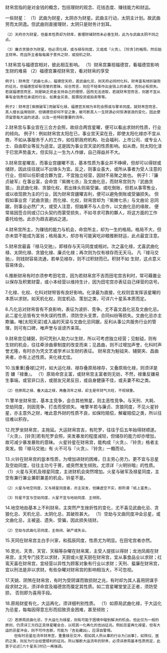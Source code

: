 财帛宫指的是对金钱的概念，包括理财的观念、花钱态度、赚钱能力和财运。

一些财星：
    （1）武曲为财星，太阴亦为财星。武曲主行动，太阴主计划。故武曲劳而太阴逸。但武曲则直接理财，太阴只是财务计划耳。

    （2）天府亦为财星，但基本性质却为财库，善理财储财而未必善生财。此为与武曲太阴不同之点。

    （3）廉贞贪狼亦为财星，但必须化禄，或与禄存同度，又或成『火贪』、[铃贪]的格局，然后始主财帛。而且所主者每每属于意外之财，或投机之财。

1.财帛宫与福德宫相对，彼此相互影响。
    （1）财帛宫兼视福德宫，看福德宫影响生财的难易
    （2）福德宫兼视财帛宫，看对财帛的享受

    例子1：财帛宫『武曲七杀』，福德宫天府，若武曲化忌，则天府必同时化科，财帛富有倾折破败的征兆，但福德宫却有信誉的意昧，综合而言，则应不轻率作出金钱上的承诺，否则必有损失。若就福德宫而言，则是缺乏资金支持自己的理想，因而无法进取，若就财帛宫而言，则甚不宜从事有金钱责任承诺的行业，如黄金买卖、股票投资或拍卖等等。

    例子2：财帛宫[紫微破军]而破军化禄，福德宫天相为羊陀会照或与擎羊同度。就财帛宫而言，其人擅长运用钱财，但镝德宫却何不安之象，敝可断其人一生财源必何惊涛骇浪的变化，因此便须留意每大运的进退，以及一些特别重要的流年。

2.财帛宫与事业宫在三合方会照，故综合两宫星曜，便可以看出求财的性质，行业的倾向。
    例子1：例如财帛宫太阳在已，事业宫天梁在丑，即使太阳化禄亦不宜从商，不如从事服务于人的工作，如任职政府机构、社会福利、上市公司、或专业人士、自由职业等反为适宜。这是因为事业宫天梁的性质影响。如从商，则太阳化渌于巳宫声势虽大，但实际上一生为人作嫁，自己得益并不大。

3.财帛宫星曜吉，而事业宫疆曜不吉，基本性质为事业并不峥嵘，但却可以得财或储财，因此往往就以不出锋头为宜。反之，则事业虽大，或所从事者为受人注意的行业，但却以任职或合夥为宜，不宜独立经营，因财不易聚之故也。
    例子1：『廉贞破军』在事业富，会命宫『紫微七杀』及文曲化忌，而财帛宫则为『武曲贪狼』，且武曲化禄、贪狼化权，若出锋头则易受骗，或吃倒账，但若从事零售业，或以收现款为主的行业，因为财帛宫疆曜吉利，便可以避免倒账或受骗损失。
        但假如事业宫『武曲贪狼』而化禄、化权，财帛宫却为『紫微七杀』与文曲论
    忌同踞，则事业必然广大，或受人注意，但妯果不与人合作，以文曲化忌的缘故，
    便常易因签合同或订口头契约而蒙受损失，不如寻求可靠的夥人，将这方面的工作
    委托给他。此亦为趋吉避凶之道。

4.财帛宫所主，为赚钱的能力与机会，命宫所主，却为一生的格局。格局不大，但亦未尝不能成为富翁；格局虽大，却亦有可能寅吃卯粮推断财运，此点最宜注意。

5.财帛宫最喜『禄马交驰』，即禄存与天马同度或相对。次之喜化禄，尤喜武曲化禄、太阴化禄、贪狼化禄、廉贞化禄；再次则为仅有禄存而无天马。
    凡『禄马交驰』，则钱财容易流通，若单见禄存，则不过积财而已。积财不如
生财，这点意义容易体会。

6.推断财帛有时亦须参考田宅宫，因为若财帛宫不吉而田宅宫吉利时，常可藉置业以保存及积累财雷，或小本经营以维持生计，因为田宅宫亦表征自己绎营的店号。

7.化禄、化权、化科对财帑皆有良好影响。化渌最为直接，化权则宜发挥该星曜的本质以求财。如天机化权，则宜机动、策划之类，可详六十星系本质而定。

8.凡化忌对财帛皆有不良影响，表征为波折、竞争。尤不喜文昌化忌及文曲化忌。此二星化忌皆有文书失误的性质，须防空头支票，合同纠纷等损失。文曲化忌亦主欺骗。唯[太阳天梁]或入庙的天梁与文曲化忌同踞，反利从事公共服务行业的管理，则可有口碑，唯声誉与谣谤齐来耳。

9.财帛宫见辅弼，则可凭别人助力以生财，所以可考虑独立经营；见魁钺，则有
生财的机会，往往牵涉曲章制度的改变而来；见昌曲，则不过增加声誉，化科时声
誉尤隆，有时亦为凭文艺或学术以生财的表征。
    财帛宫为魁钺夹、辅弼夹、昌曲夹者，亦有上述性质。夹化禄尤佳。

10.当重重[叠禄]之时，如大运化禄、禄存叠原局禄存，又叠原局化禄，则须详是否
嫌『禄重』。
    （1）原局命宫主富，或财帛宫主富者则无妨，不然，禄重反嫌易生事端，或官非口舌，或朋友兄弟反目，或自身健康不佳，或夫妻不和之类。

    （2）但原局之禄、叠大运之禄，再叠流年之禄，却主是年财气大旺，不视禄重。

11.擎羊坐财帛宫，基本主竞争，会合其他煞星，则主恶性竞争。与天刑、大耗、空劫同度，则因竞争、打击而受损失。
    唯擎羊若与廉贞、贪狼同度，不见火星铃星，亦主意外之财，唯此意外财的性质不良，如保险赔偿，解雇赔偿之类，所以往往难以积存。

12.陀罗坐财帛宫，主拖延。大运财帛宫吉，有陀罗，往往于后五年始得财顺遂。
    『火贪』、[铃贪]若有陀罗会照，突发暴发的程度减轻，但储存的能力却亦增加，
故可减少暴发暴败的意昧。
    火星铃星在财帛宫，能构成『火贪』、『铃贪』格者主突发。倘『禄马交驰』有
火不可与『火贪』、『铃贪』一概而论。

13.火铃在财帛宫的毖本性质，为增加进财的困难，日主劳心劳力。更不宜与忌星
及空劫同度，往往主功亏于篑，或突然发生倾败。尤须详『火明铃暗』的性质。
    （1）火星与天机及禄星同度，主进财机会突然增加。火星与破军及禄星同度，主空有兼行兼业兼职兼差的机会。铃星不是。

    （2）火星与地空同度，又与禄星同度者，亦主突发，但嫌虚空不实，即所谓『纸上富贵』。

    （3）铃星不宜与空劫同度，火星不宜与地劫同度．主倾败。

14.地空地劫基本上不利财帛，主突然产生挫折性的变化，尤不喜见武曲化忌、贪
狼化总、天机化忌、太阴化总，其破败甚大。
    （1）空劫与文曲同度冲会忌星，或文曲化忌，主被盗、遗失、受骗，因此损失钱财。

    （2）空劫与武曲化忌同度，主倒闭、破产或失业。

15.天同在财帛宫主白手兴家，和孤辰同度，性质尤为明显。在田宅宫者亦然。

16.恩光、天贵、天官、天稿等杂曜在财帛寓，主受人提拔以得财；龙池凤阁在财
帛宫，主凭专门技艺以求财，天厨或火星天厨在财帛宫，宜从事食品业以求财；红
鸾天喜在财帛宫，宜经营以异性为顾客对象有行业以求财；天刑、蜚廉在财帛宫，宜以刑法是非以求财。有些杂曜对财帛宫的影响相当大，不可忽视。

17.天姚、阴煞在财帛宫，有时为受阴谋而致损财之兆，有时却为其人喜用阴谋手
段求财之兆，须详命宫及福德宫而厘定其性质。如二宫星曜堂堂正正者，须防受损，
否则即为喜用手段。

18.原局财星有化，大运再化，须详细判别性质。
    （1）如原局武曲化禄，于大运化为忌星，每每因得意忘形而招致资金困难，甚至倾败；
    
    （2）若原局武曲化忌，于大运化为禄星，则有可能于困境中碰到解决的机会。但此仅为一般的原则，仍须详三方四正具体星曜会合，以视其一化再化的吉凶征兆。例如忌星再化禄星，但有大运的忌星冲会，则不可作吉断，可能为『吉处藏凶』，应深自警惕。
        但有时忌星在流年财帛宫，重重禄忌交冲，假如其人所从事的行业为[凶事]，如殡仪、医药之类，则反为行业经营顺利的征兆。所以推断大运流年的财帛，必须详原局基本性质而定，此意于论述[六十星系]时已一再强调。